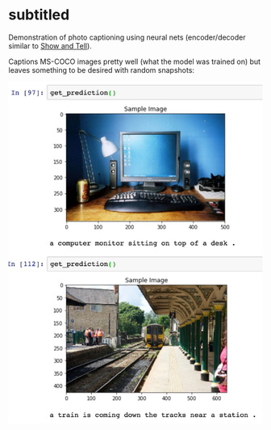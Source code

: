 # subtitled
Demonstration of photo captioning using neural nets (encoder/decoder similar to <a href="https://arxiv.org/abs/1411.4555">Show and Tell</a>).

Captions MS-COCO images pretty well (what the model was trained on) but leaves something to be desired with random snapshots:

![Screenshot](screenshots/screenshot.jpg)

